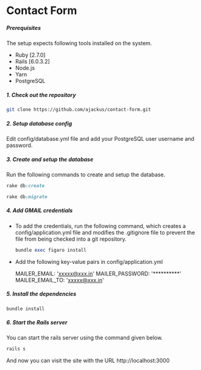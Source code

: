 # Contact Form

##### Prerequisites

The setup expects following tools installed on the system.

- Ruby [2.7.0]
- Rails [6.0.3.2]
- Node.js
- Yarn
- PostgreSQL

##### 1. Check out the repository

```bash
git clone https://github.com/ajackus/contact-form.git
```

##### 2. Setup database config

Edit config/database.yml file and add your PostgreSQL user username and password.

##### 3. Create and setup the database

Run the following commands to create and setup the database.

```ruby
rake db:create
```

```ruby
rake db:migrate
```

##### 4. Add GMAIL credentials

- To add the credentials, run the following command, which creates a config/application.yml file and modifies the .gitignore file to prevent the file from being checked into a git repository.

    ```ruby
    bundle exec figaro install
    ```
- Add the following key-value pairs in config/application.yml

    MAILER_EMAIL: 'xxxxx@xxx.in'
    MAILER_PASSWORD: '**********'
    MAILER_EMAIL_TO: 'xxxxx@xxx.in'

##### 5. Install the dependencies

```ruby
bundle install
```

##### 6. Start the Rails server

You can start the rails server using the command given below.

```ruby
rails s
```

And now you can visit the site with the URL http://localhost:3000